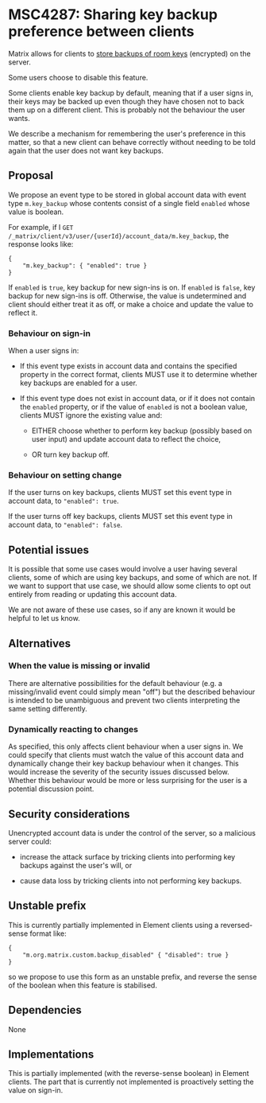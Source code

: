 # MSC4287: Sharing key backup preference between clients

Matrix allows for clients to [store backups of room
keys](https://spec.matrix.org/v1.14/client-server-api/#server-side-key-backups)
(encrypted) on the server.

Some users choose to disable this feature.

Some clients enable key backup by default, meaning that if a user signs in,
their keys may be backed up even though they have chosen not to back them up on
a different client. This is probably not the behaviour the user wants.

We describe a mechanism for remembering the user's preference in this matter,
so that a new client can behave correctly without needing to be told again that
the user does not want key backups.

## Proposal

We propose an event type to be stored in global account data with event type
`m.key_backup` whose contents consist of a single field `enabled` whose value is
boolean.

For example, if I `GET
/_matrix/client/v3/user/{userId}/account_data/m.key_backup`, the response looks
like:

```
{
    "m.key_backup": { "enabled": true }
}
```

If `enabled` is `true`, key backup for new sign-ins is on. If `enabled` is
`false`, key backup for new sign-ins is off. Otherwise, the value is
undetermined and client should either treat it as off, or make a choice and
update the value to reflect it.

### Behaviour on sign-in

When a user signs in:

* If this event type exists in account data and contains the specified property
  in the correct format, clients MUST use it to determine whether key backups
  are enabled for a user.

* If this event type does not exist in account data, or if it does not contain
  the `enabled` property, or if the value of `enabled` is not a boolean value,
  clients MUST ignore the existing value and:

    * EITHER choose whether to perform key backup (possibly based on user input)
      and update account data to reflect the choice,

    * OR turn key backup off.

### Behaviour on setting change

If the user turns on key backups, clients MUST set this event type in account
data, to `"enabled": true`.

If the user turns off key backups, clients MUST set this event type in account
data, to `"enabled": false`.

## Potential issues

It is possible that some use cases would involve a user having several clients,
some of which are using key backups, and some of which are not. If we want to
support that use case, we should allow some clients to opt out entirely from
reading or updating this account data.

We are not aware of these use cases, so if any are known it would be helpful to
let us know.

## Alternatives

### When the value is missing or invalid

There are alternative possibilities for the default behaviour (e.g. a
missing/invalid event could simply mean "off") but the described behaviour is
intended to be unambiguous and prevent two clients interpreting the same setting
differently.

### Dynamically reacting to changes

As specified, this only affects client behaviour when a user signs in. We could
specify that clients must watch the value of this account data and dynamically
change their key backup behaviour when it changes. This would increase the
severity of the security issues discussed below. Whether this behaviour would be
more or less surprising for the user is a potential discussion point.

## Security considerations

Unencrypted account data is under the control of the server, so a malicious
server could:

* increase the attack surface by tricking clients into performing key backups
  against the user's will, or

* cause data loss by tricking clients into not performing key backups.

## Unstable prefix

This is currently partially implemented in Element clients using a
reversed-sense format like:

```
{
    "m.org.matrix.custom.backup_disabled" { "disabled": true }
}
```

so we propose to use this form as an unstable prefix, and reverse the sense of
the boolean when this feature is stabilised.

## Dependencies

None

## Implementations

This is partially implemented (with the reverse-sense boolean) in Element
clients. The part that is currently not implemented is proactively setting the
value on sign-in.
